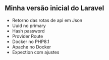 ## Minha versão inicial do Laravel

-   Retorno das rotas de api em Json
-   Uuid no primary
-   Hash password
-   Provider Route
-   Docker no PHP8.1
-   Apache no Docker
-   Expection com ajustes
